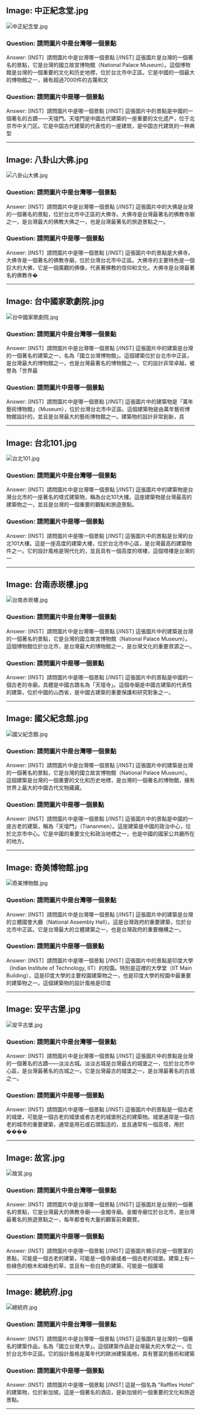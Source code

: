 ## Image: 中正紀念堂.jpg

![中正紀念堂.jpg](images\v1\中正紀念堂.jpg)

### Question: 請問圖片中是台灣哪一個景點

Answer: [INST] <image> 
請問圖片中是台灣哪一個景點 [/INST] 這張圖片是台灣的一個著名的景點，它是台灣的國立故宮博物館（National Palace Museum）。這個博物館是台灣的一個重要的文化和历史地標，位於台北市中正區。它是中國的一個最大的博物館之一，擁有超過7000件的古蔑和文

### Question: 請問圖片中是哪一個景點

Answer: [INST] <image> 
請問圖片中是哪一個景點 [/INST] 這張圖片中的景點是中國的一個著名的古蹟——天壇門。天壇門是中國古代建築的一座重要的文化遗产，位于北京市中关门区。它是中国古代建築的代表性的一座建筑，是中国古代建筑的一种典型

---

## Image: 八卦山大佛.jpg

![八卦山大佛.jpg](images\v1\八卦山大佛.jpg)

### Question: 請問圖片中是台灣哪一個景點

Answer: [INST] <image> 
請問圖片中是台灣哪一個景點 [/INST] 這張圖片中的大佛是台灣的一個著名的景點，位於台北市中正區的大佛寺。大佛寺是台灣最著名的佛教寺廟之一，是台灣最大的佛教大佛之一，也是台灣最著名的旅遊景點之一。 </s>

### Question: 請問圖片中是哪一個景點

Answer: [INST] <image> 
請問圖片中是哪一個景點 [/INST] 這張圖片中的景點是大佛寺。大佛寺是一個著名的佛教寺廟，位於台灣台北市中正區。大佛寺的主要特色是一個巨大的大佛，它是一個廣觀的佛像，代表著佛教的信仰和文化。大佛寺是台灣最著名的佛教寺�

---

## Image: 台中國家歌劇院.jpg

![台中國家歌劇院.jpg](images\v1\台中國家歌劇院.jpg)

### Question: 請問圖片中是台灣哪一個景點

Answer: [INST] <image> 
請問圖片中是台灣哪一個景點 [/INST] 這張圖片中的建築是台灣的一個著名的建築之一，名為「國立台灣博物館」。這個建築位於台北市中正區，是台灣最大的博物館之一，也是台灣最著名的博物館之一。它的設計非常卓越，被譽為「世界最

### Question: 請問圖片中是哪一個景點

Answer: [INST] <image> 
請問圖片中是哪一個景點 [/INST] 這張圖片中的建築物是「萬年藝術博物館」（Museum），位於台灣台北市中正區。這個建築物是由萬年藝術博物館設計的，並且是台灣最大的藝術博物館之一。建築物的設計非常創新，具

---

## Image: 台北101.jpg

![台北101.jpg](images\v1\台北101.jpg)

### Question: 請問圖片中是台灣哪一個景點

Answer: [INST] <image> 
請問圖片中是台灣哪一個景點 [/INST] 這張圖片中的建築物是台灣台北市的一座著名的塔式建築物，稱為台北101大樓。這座建築物是台灣最高的建築物之一，並且是台灣的一個重要的觀點和旅遊景點。 </s>

### Question: 請問圖片中是哪一個景點

Answer: [INST] <image> 
請問圖片中是哪一個景點 [/INST] 這張圖片中的景點是台灣的台北101大樓。這是一座高度的建築大樓，位於台北市中心區，是台灣最高的建築物件之一。它的設計風格是現代化的，並且具有一個高度的塔樓，這個塔樓是台灣的一

---

## Image: 台南赤崁樓.jpg

![台南赤崁樓.jpg](images\v1\台南赤崁樓.jpg)

### Question: 請問圖片中是台灣哪一個景點

Answer: [INST] <image> 
請問圖片中是台灣哪一個景點 [/INST] 這張圖片中的建築是台灣的一個著名的景點，它是台灣的國立故宮博物館（National Palace Museum）。這個博物館位於台北市，是台灣最大的博物館之一，是台灣文化的重要資源之一。 </s>

### Question: 請問圖片中是哪一個景點

Answer: [INST] <image> 
請問圖片中是哪一個景點 [/INST] 這張圖片中的景點是中國的一個古老的寺廟，具體是中國古蹟名為「天壇寺」。這個寺廟是中國古建築的代表性的建築，位於中國的山西省，是中國古建築的重要保護和研究對象之一。 </s>

---

## Image: 國父紀念館.jpg

![國父紀念館.jpg](images\v1\國父紀念館.jpg)

### Question: 請問圖片中是台灣哪一個景點

Answer: [INST] <image> 
請問圖片中是台灣哪一個景點 [/INST] 這張圖片中的建築是台灣的一個著名的景點，它是台灣的國立故宮博物館（National Palace Museum）。這個建築是台灣的一個重要的文化和历史地標，是台灣的一個著名的博物館，擁有世界上最大的中國古代文物藏藏。 </s>

### Question: 請問圖片中是哪一個景點

Answer: [INST] <image> 
請問圖片中是哪一個景點 [/INST] 這張圖片中的景點是中國的一座古老的建築，稱為「天壇門」（Tiananmen）。這座建築是中國的政治中心，位於北京市中心。它是中國的重要文化和政治地標之一，也是中國的國家公共廳所在的地方。 </s>

---

## Image: 奇美博物館.jpg

![奇美博物館.jpg](images\v1\奇美博物館.jpg)

### Question: 請問圖片中是台灣哪一個景點

Answer: [INST] <image> 
請問圖片中是台灣哪一個景點 [/INST] 這張圖片中的建築是台灣的立體國會大廳（National Assembly Hall）。這是台灣政府的重要建築，位於台北市中正區。它是台灣最大的立體建築之一，也是台灣政府的重要機構之一。 </s>

### Question: 請問圖片中是哪一個景點

Answer: [INST] <image> 
請問圖片中是哪一個景點 [/INST] 這張圖片中的景點是印度大學（Indian Institute of Technology, IIT）的校園。特別是這裡的大學堂（IIT Main Building），這是印度大學的主要校園建築物之一，也是印度大學的校園中最重要的建築物之一。這個建築物的設計風格是印度

---

## Image: 安平古堡.jpg

![安平古堡.jpg](images\v1\安平古堡.jpg)

### Question: 請問圖片中是台灣哪一個景點

Answer: [INST] <image> 
請問圖片中是台灣哪一個景點 [/INST] 這張圖片中的景點是台灣的一個著名的古蹟——淡淡古城。淡淡古城是台灣最古的城堡之一，位於台北市中心區，是台灣最著名的古城之一。它是台灣最古的城堡之一，是台灣最著名的古城之一。

### Question: 請問圖片中是哪一個景點

Answer: [INST] <image> 
請問圖片中是哪一個景點 [/INST] 這張圖片中的景點是一個古老的城堡，可能是一個古老的城堡或者古老的城堡附近的建築物。城堡通常是一個古老的城市的重要建築，通常是用石或石頭製造的，並且通常有一個高塔，用於����

---

## Image: 故宮.jpg

![故宮.jpg](images\v1\故宮.jpg)

### Question: 請問圖片中是台灣哪一個景點

Answer: [INST] <image> 
請問圖片中是台灣哪一個景點 [/INST] 這張圖片是台灣的一個著名的景點，它是台灣最大的佛教寺廟——金閣寺廟。金閣寺廟位於台北市，是台灣最著名的旅遊景點之一，每年都會有大量的觀客前來觀賞。 </s>

### Question: 請問圖片中是哪一個景點

Answer: [INST] <image> 
請問圖片中是哪一個景點 [/INST] 這張圖片顯示的是一個豐富的景點，可能是一個古老的建築，可能是一個寺廟或者一個古老的城堡。建築上有一些綠色的樹木和綠色的草，並且有一些白色的建築，可能是一個廣場

---

## Image: 總統府.jpg

![總統府.jpg](images\v1\總統府.jpg)

### Question: 請問圖片中是台灣哪一個景點

Answer: [INST] <image> 
請問圖片中是台灣哪一個景點 [/INST] 這張圖片是台灣的一個著名的建築作品，名為「國立台灣大學」。這個建築作品是台灣最大的大學之一，位於台北市中正區。它的設計風格是萬年代的歐洲建築風格，具有豐富的藝術和建築

### Question: 請問圖片中是哪一個景點

Answer: [INST] <image> 
請問圖片中是哪一個景點 [/INST] 這是一個名為 "Raffles Hotel" 的建築物，位於新加坡。這是一個著名的酒店，是新加坡的一個重要的文化和旅遊景點。 </s>

---

